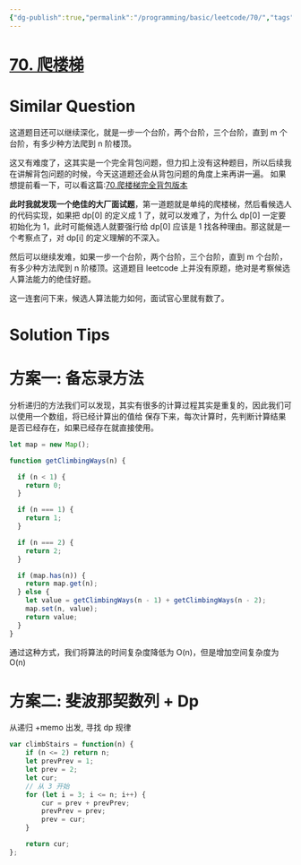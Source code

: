 ```yaml
---
{"dg-publish":true,"permalink":"/programming/basic/leetcode/70/","tags":["leetcode/dp/fibonaci","leetcode/dp/combination","leetcode/audition"]}
---
```



# [70. 爬楼梯](https://leetcode.cn/problems/climbing-stairs/)

# Similar Question

这道题目还可以继续深化，就是一步一个台阶，两个台阶，三个台阶，直到 m 个台阶，有多少种方法爬到 n 阶楼顶。

这又有难度了，这其实是一个完全背包问题，但力扣上没有这种题目，所以后续我在讲解背包问题的时候，今天这道题还会从背包问题的角度上来再讲一遍。 如果想提前看一下，可以看这篇:[70.爬楼梯完全背包版本](https://programmercarl.com/0070.%E7%88%AC%E6%A5%BC%E6%A2%AF%E5%AE%8C%E5%85%A8%E8%83%8C%E5%8C%85%E7%89%88%E6%9C%AC.html)

**此时我就发现一个绝佳的大厂面试题**，第一道题就是单纯的爬楼梯，然后看候选人的代码实现，如果把 dp[0] 的定义成 1 了，就可以发难了，为什么 dp[0] 一定要初始化为 1，此时可能候选人就要强行给 dp[0] 应该是 1 找各种理由。那这就是一个考察点了，对 dp[i] 的定义理解的不深入。

然后可以继续发难，如果一步一个台阶，两个台阶，三个台阶，直到 m 个台阶，有多少种方法爬到 n 阶楼顶。这道题目 leetcode 上并没有原题，绝对是考察候选人算法能力的绝佳好题。

这一连套问下来，候选人算法能力如何，面试官心里就有数了。

# Solution Tips

# 方案一: 备忘录方法

分析递归的方法我们可以发现，其实有很多的计算过程其实是重复的，因此我们可以使用一个数组，将已经计算出的值给 保存下来，每次计算时，先判断计算结果是否已经存在，如果已经存在就直接使用。

```js
let map = new Map();

function getClimbingWays(n) {

  if (n < 1) {
    return 0;
  }

  if (n === 1) {
    return 1;
  }

  if (n === 2) {
    return 2;
  }

  if (map.has(n)) {
    return map.get(n);
  } else {
    let value = getClimbingWays(n - 1) + getClimbingWays(n - 2);
    map.set(n, value);
    return value;
  }
}
```

通过这种方式，我们将算法的时间复杂度降低为 O(n)，但是增加空间复杂度为 O(n)

# 方案二: 斐波那契数列 + Dp

从递归 +memo 出发, 寻找 dp 规律

```js
var climbStairs = function(n) {
    if (n <= 2) return n;
    let prevPrev = 1;
    let prev = 2;
    let cur;
    // 从 3 开始
    for (let i = 3; i <= n; i++) {
        cur = prev + prevPrev;
        prevPrev = prev;
        prev = cur;
    }

    return cur;
};
```
